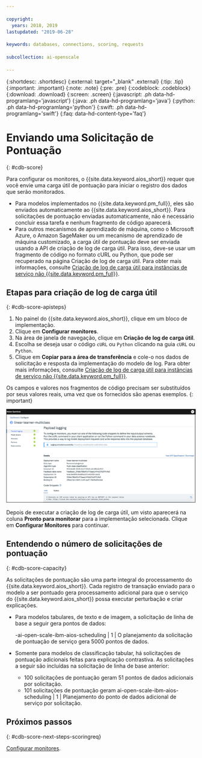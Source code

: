 ```yaml
---

copyright:
  years: 2018, 2019
lastupdated: "2019-06-28"

keywords: databases, connections, scoring, requests

subcollection: ai-openscale

---
```


{:shortdesc: .shortdesc}
{:external: target="_blank" .external}
{:tip: .tip}
{:important: .important}
{:note: .note}
{:pre: .pre}
{:codeblock: .codeblock}
{:download: .download}
{:screen: .screen}
{:javascript: .ph data-hd-programlang='javascript'}
{:java: .ph data-hd-programlang='java'}
{:python: .ph data-hd-programlang='python'}
{:swift: .ph data-hd-programlang='swift'}
{:faq: data-hd-content-type='faq'}

# Enviando uma Solicitação de Pontuação
{: #cdb-score}

Para configurar os monitores, o {{site.data.keyword.aios_short}} requer que você envie uma carga útil de pontuação para iniciar o registro dos dados que serão monitorados.

- Para modelos implementados no {{site.data.keyword.pm_full}}, eles são enviados automaticamente ao {{site.data.keyword.aios_short}}. Para solicitações de pontuação enviadas automaticamente, não é necessário concluir essa tarefa e nenhum fragmento de código aparecerá.
- Para outros mecanismos de aprendizado de máquina, como o Microsoft Azure, o Amazon SageMaker ou um mecanismo de aprendizado de máquina customizado, a carga útil de pontuação deve ser enviada usando a API de criação de log de carga útil. Para isso, deve-se usar um fragmento de código no formato cURL ou Python, que pode ser recuperado na página Criação de log de carga útil. Para obter mais informações, consulte [Criação de log de carga útil para instâncias de serviço não {{site.data.keyword.pm_full}}](/docs/services/ai-openscale?topic=ai-openscale-cml-connect).

## Etapas para criação de log de carga útil
{: #cdb-score-apisteps}

1. No painel do {{site.data.keyword.aios_short}}, clique em um bloco de implementação.
2. Clique em **Configurar monitores**. 
3. Na área de janela de navegação, clique em **Criação de log de carga útil**.
2. Escolha se deseja usar o código `cURL` ou `Python` clicando na guia `cURL` ou `Python`.
3. Clique em **Copiar para a área de transferência** e cole-o nos dados de solicitação e resposta da implementação do modelo de log. Para obter mais informações, consulte [Criação de log de carga útil para instâncias de serviço não {{site.data.keyword.pm_full}}](/docs/services/ai-openscale?topic=ai-openscale-cml-connect).

Os campos e valores nos fragmentos de código precisam ser substituídos por seus valores reais, uma vez que os fornecidos são apenas exemplos.
{: important}

![Selecionar banco de dados](images/config-send-scoring.png)

Depois de executar a criação de log de carga útil, um visto aparecerá na coluna **Pronto para monitorar** para a implementação selecionada. Clique em **Configurar Monitores** para continuar.

## Entendendo o número de solicitações de pontuação
{: #cdb-score-capacity}

As solicitações de pontuação são uma parte integral do processamento do {{site.data.keyword.aios_short}}. Cada registro de transação enviado para o modelo a ser pontuado gera processamento adicional para que o serviço do {{site.data.keyword.aios_short}} possa executar perturbação e criar explicações.

- Para modelos tabulares, de texto e de imagem, a solicitação de linha de base a seguir gera pontos de dados:

   -ai-open-scale-ibm-aios-scheduling  | 1 | O planejamento da solicitação de pontuação de serviço gera 5000 pontos de dados.

- Somente para modelos de classificação tabular, há solicitações de pontuação adicionais feitas para explicação contrastiva. As solicitações a seguir são incluídas na solicitação de linha de base anterior:

   - 100 solicitações de pontuação geram 51 pontos de dados adicionais por solicitação.
   - 101 solicitações de pontuação geram ai-open-scale-ibm-aios-scheduling  | 1 | Planejamento do ponto de dados adicional de serviço por solicitação.


## Próximos passos
{: #cdb-score-next-steps-scoringreq}

[Configurar monitores](https://test.cloud.ibm.com/docs/services/ai-openscale?topic=ai-openscale-mo-config).
